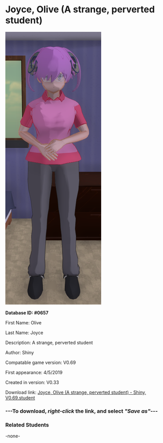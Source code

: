 # Joyce, Olive (A strange, perverted student)

<img src="../../Files/Images/Joyce, Olive (A strange, perverted student).png" title="Joyce, Olive (A strange, perverted student) - Shiny, V0.69">

**Database ID: #0657**

First Name: Olive

Last Name: Joyce

Description: A strange, perverted student

Author: Shiny

Compatable game version: V0.69

First appearance: 4/5/2019

Created in version: V0.33

Download link: <a href="https://raw.githubusercontent.com/Arbiter1223/Daigaku-Gurashi-Custom-Students/master/Files/Student%20Files/Joyce%2C%20Olive%20(A%20strange%2C%20perverted%20student)%20-%20Shiny%2C%20V0.69.student">Joyce, Olive (A strange, perverted student) - Shiny, V0.69.student</a>

### ---**To download, _right-click_ the link, and select _"Save as"_**---

### Related Students

-none-
